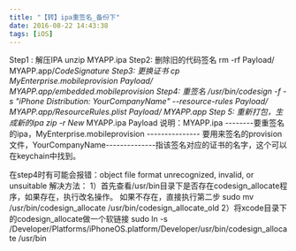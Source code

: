 ```yaml
---
title: "【转】ipa重签名_备份下"
date: 2016-08-22 14:43:38
tags: [iOS]
---
```

Step1 : 解压IPA
unzip MYAPP.ipa
Step2: 删除旧的代码签名
rm -rf Payload/ MYAPP.app/_CodeSignature
Step3: 更换证书
cp MyEnterprise.mobileprovision Payload/ MYAPP.app/embedded.mobileprovision
Step4: 重签名
/usr/bin/codesign -f -s "iPhone Distribution: YourCompanyName" --resource-rules Payload/ MYAPP.app/ResourceRules.plist Payload/ MYAPP.app
Step 5: 重新打包，生成新的ipa
zip -r New_ MYAPP.ipa Payload
说明：MYAPP.ipa --------要重签名的ipa，MyEnterprise.mobileprovision --------------- 要用来签名的provision文件，YourCompanyName--------------指该签名对应的证书的名字，这个可以在keychain中找到。

在step4时有可能会报错：object file format unrecognized, invalid, or unsuitable
解决方法：
1）首先查看/usr/bin目录下是否存在codesign_allocate程序，如果存在，执行改名操作。 如果不存在，直接执行第二步
sudo mv /usr/bin/codesign_allocate /usr/bin/codesign_allocate_old
2）将xcode目录下的codesign_allocate做一个软链接
sudo ln -s /Developer/Platforms/iPhoneOS.platform/Developer/usr/bin/codesign_allocate /usr/bin